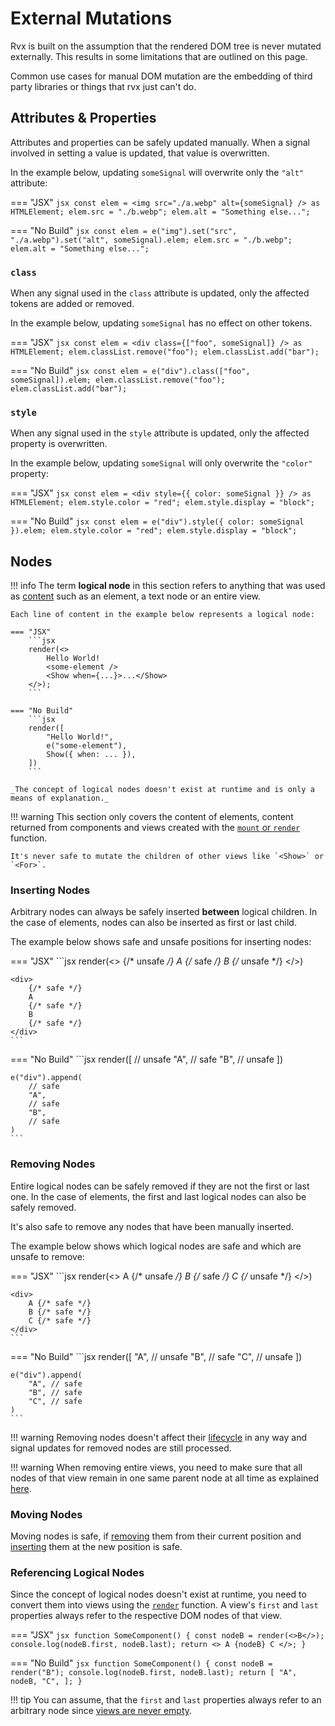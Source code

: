 # External Mutations
Rvx is built on the assumption that the rendered DOM tree is never mutated externally. This results in some limitations that are outlined on this page.

Common use cases for manual DOM mutation are the embedding of third party libraries or things that rvx just can't do.

## Attributes & Properties
Attributes and properties can be safely updated manually. When a signal involved in setting a value is updated, that value is overwritten.

In the example below, updating `someSignal` will overwrite only the `"alt"` attribute:

=== "JSX"
	```jsx
	const elem = <img src="./a.webp" alt={someSignal} /> as HTMLElement;
	elem.src = "./b.webp";
	elem.alt = "Something else...";
	```

=== "No Build"
	```jsx
	const elem = e("img").set("src", "./a.webp").set("alt", someSignal).elem;
	elem.src = "./b.webp";
	elem.alt = "Something else...";
	```

### `class`
When any signal used in the `class` attribute is updated, only the affected tokens are added or removed.

In the example below, updating `someSignal` has no effect on other tokens.

=== "JSX"
	```jsx
	const elem = <div class={["foo", someSignal]} /> as HTMLElement;
	elem.classList.remove("foo");
	elem.classList.add("bar");
	```

=== "No Build"
	```jsx
	const elem = e("div").class(["foo", someSignal]).elem;
	elem.classList.remove("foo");
	elem.classList.add("bar");
	```

### `style`
When any signal used in the `style` attribute is updated, only the affected property is overwritten.

In the example below, updating `someSignal` will only overwrite the `"color"` property:

=== "JSX"
	```jsx
	const elem = <div style={{ color: someSignal }} /> as HTMLElement;
	elem.style.color = "red";
	elem.style.display = "block";
	```

=== "No Build"
	```jsx
	const elem = e("div").style({ color: someSignal }).elem;
	elem.style.color = "red";
	elem.style.display = "block";
	```

## Nodes

!!! info
	The term **logical node** in this section refers to anything that was used as [content](../core/elements.md#content) such as an element, a text node or an entire view.

	Each line of content in the example below represents a logical node:

	=== "JSX"
		```jsx
		render(<>
			Hello World!
			<some-element />
			<Show when={...}>...</Show>
		</>);
		```

	=== "No Build"
		```jsx
		render([
			"Hello World!",
			e("some-element"),
			Show({ when: ... }),
		])
		```

	_The concept of logical nodes doesn't exist at runtime and is only a means of explanation._

!!! warning
	This section only covers the content of elements, content returned from components and views created with the [`mount` or `render`](../core/views/render.md) function.

	It's never safe to mutate the children of other views like `<Show>` or `<For>`.

### Inserting Nodes
Arbitrary nodes can always be safely inserted **between** logical children. In the case of elements, nodes can also be inserted as first or last child.

The example below shows safe and unsafe positions for inserting nodes:

=== "JSX"
	```jsx
	render(<>
		{/* unsafe */}
		A
		{/* safe */}
		B
		{/* unsafe */}
	</>)

	<div>
		{/* safe */}
		A
		{/* safe */}
		B
		{/* safe */}
	</div>
	```

=== "No Build"
	```jsx
	render([
		// unsafe
		"A",
		// safe
		"B",
		// unsafe
	])

	e("div").append(
		// safe
		"A",
		// safe
		"B",
		// safe
	)
	```

### Removing Nodes
Entire logical nodes can be safely removed if they are not the first or last one. In the case of elements, the first and last logical nodes can also be safely removed.

It's also safe to remove any nodes that have been manually inserted.

The example below shows which logical nodes are safe and which are unsafe to remove:

=== "JSX"
	```jsx
	render(<>
		A {/* unsafe */}
		B {/* safe */}
		C {/* unsafe */}
	</>)

	<div>
		A {/* safe */}
		B {/* safe */}
		C {/* safe */}
	</div>
	```

=== "No Build"
	```jsx
	render([
		"A", // unsafe
		"B", // safe
		"C", // unsafe
	])

	e("div").append(
		"A", // safe
		"B", // safe
		"C", // safe
	)
	```

!!! warning
	Removing nodes doesn't affect their [lifecycle](../core/lifecycle.md) in any way and signal updates for removed nodes are still processed.

!!! warning
	When removing entire views, you need to make sure that all nodes of that view remain in one same parent node at all time as explained [here](../core/views/index.md#view-api).

### Moving Nodes
Moving nodes is safe, if [removing](#removing-nodes) them from their current position and [inserting](#inserting-nodes) them at the new position is safe.

### Referencing Logical Nodes
Since the concept of logical nodes doesn't exist at runtime, you need to convert them into views using the [`render`](../core/views/render.md) function. A view's `first` and `last` properties always refer to the respective DOM nodes of that view.

=== "JSX"
	```jsx
	function SomeComponent() {
		const nodeB = render(<>B</>);
		console.log(nodeB.first, nodeB.last);
		return <>
			A
			{nodeB}
			C
		</>;
	}
	```

=== "No Build"
	```jsx
	function SomeComponent() {
		const nodeB = render("B");
		console.log(nodeB.first, nodeB.last);
		return [
			"A",
			nodeB,
			"C",
		];
	}
	```

!!! tip
	You can assume, that the `first` and `last` properties always refer to an arbitrary node since [views are never empty](../core/views/index.md#implementing-views).
